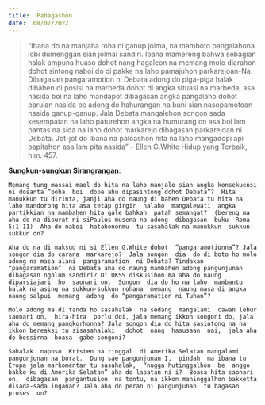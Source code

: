 ```yaml
---
title:  Pabagashon
date:  08/07/2022
---
```


> <p></p>
> “Ibana  do  na  manjaha  roha  ni  ganup  jolma,  na mamboto  pangalahona lobi dumenggan  sian  jolmai  sandiri.  Ibana  mamereng  bahwa  sebagian  halak  ampuna  huaso dohot  nang  hagaleon na memang  molo diarahon  dohot  sintong  naboi do di pakke na laho  pamajuhon  parkarejoan-Na.  Dibagasan  pangaramotion ni Debata  adong  do piga-piga halak dibahen di posisi na marbeda dohot di angka situasi  na marbeda, asa nasida boi  na laho  mandapot  dibagasan  angka pangalaho dohot parulan nasida be adong  do hahurangan  na buni sian  nasopamotoan  nasida  ganup-ganup.  Jala Debata  mangalehon  songon  sada kesempatan  na laho paturehon  angka  na humurang  on  asa boi  lam pantas  na sida na laho dohot   markarejo dibagasan  parkarejoan  ni Debata.  Jot-jot do Ibana na paloashon hita na laho mangadopi  api  papitahon  asa lam pita  nasida” – Ellen G.White Hidup yang Terbaik, hlm. 457.

**Sungkun-sungkun Sirangrangan**:

`Memang tung massai maol do hita na laho manjalo sian angka konsekuensi ni dosanta ”boha  boi  dope ahu dipasintong dohot Debata”?  Hita manukkun tu dirinta, janji aha do naung di bahen Debata tu hita na laho mandorong hita asa tetap girgir  nalaho  mangalewati  angka  partikkian na mambahen hita gale bahkan  patah semangat?  (bereng ma aha do na disurat ni siPaulus musena na adong  dibagasan  buku  Roma 5:1-11)  Aha do naboi  hatahononmu  tu sasahalak na manukkun  sukkun-sukkun on?`

`Aha do na di maksud ni si Ellen G.White dohot  “pangaramotionna”? Jala songon dia do carana  markarejo?  Jala songon  dia  do di boto ho molo adong na masa alani  pangaramation  ni Debata? Tindakan  “pangaramation”  ni Debata aha do naung mambahen adong pangunjunan dibagasan ngolum sandiri? Di UKSS diskusihon ma aha do naung  diparsiajari  ho  saonari on.  Songon  dia do ho na laho  mambantu  halak na asing na sukkun-sukkun rohana  memang  naung masa di angka naung salpui  memang  adong  do “pangaramation ni Tuhan”?`

`Molo adong ma di tanda ho sasahalak  na sedang  mangalami  cawan lebur  saonari on,  hira-hira  porlu doi, jala memang ikkon songoni do, jala aha do memang pangkorhonna? Jala songon dia do hita sasintong na na ikkon bereaksi tu sisasahalaki   dohot  nang  hasusaan  nai,  jala aha do bossirna  boasa  gabe songoni?`

`Sahalak  naposo  Kristen na tinggal  di Amerika Selatan mangalami  pangunjunan na borat.  Dung sae pangunjunan I,  pindah  ma ibana tu Eropa jala markomentar tu sasahalak,  “nugga hutinggalhon  be  anggo bakke ku di Amerika Selatan” aha do lapatan ni i?  Boasa hita saonari on,  dibagasan  pangantusion  na tontu, na ikkon maninggalhon bakketta disada-sada inganan? Jala aha do peran ni pangunjunan  tu bagasan  proses  on?`